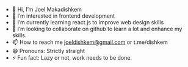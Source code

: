 - 👋 Hi, I’m Joel Makadishkem
- 👀 I’m interested in frontend development
- 🌱 I’m currently learning react.js to improve web design skills
- 💞️ I’m looking to collaborate on github to learn a lot and enhance my skills.
- 📫 How to reach me joeldishkem@gmail.com or t.me/dishkem
- 😄 Pronouns: Strictly straight
- ⚡ Fun fact: Lazy or not, work needs to be done.

<!---
Makadishkem/Makadishkem is a ✨ special ✨ repository because its `README.md` (this file) appears on your GitHub profile.
You can click the Preview link to take a look at your changes.
--->
